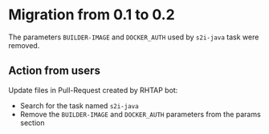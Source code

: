 # Migration from 0.1 to 0.2

The parameters `BUILDER-IMAGE` and `DOCKER_AUTH` used by `s2i-java` task were removed.

## Action from users

Update files in Pull-Request created by RHTAP bot:
- Search for the task named `s2i-java`
- Remove the `BUILDER-IMAGE` and `DOCKER_AUTH` parameters from the params section
